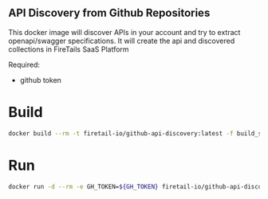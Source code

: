 ## API Discovery from Github Repositories

This docker image will discover APIs in your account and try to extract openapi/swagger specifications. It will create the api and discovered collections in FireTails SaaS Platform

Required:
  - github token

# Build
```BASH
docker build --rm -t firetail-io/github-api-discovery:latest -f build_setup/Dockerfile .
```

# Run
```BASH
docker run -d --rm -e GH_TOKEN=${GH_TOKEN} firetail-io/github-api-discovery:latest
```